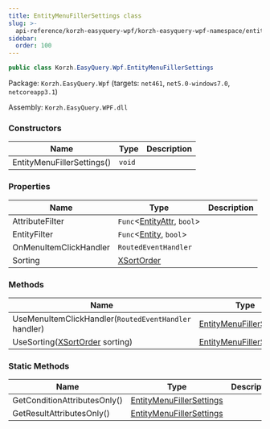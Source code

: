 ```yaml
---
title: EntityMenuFillerSettings class
slug: >-
  api-reference/korzh-easyquery-wpf/korzh-easyquery-wpf-namespace/entitymenufillersettings-class
sidebar:
  order: 100
---
```


```csharp
public class Korzh.EasyQuery.Wpf.EntityMenuFillerSettings

```
Package: `Korzh.EasyQuery.Wpf` (targets: `net461`, `net5.0-windows7.0`, `netcoreapp3.1`)

Assembly: `Korzh.EasyQuery.WPF.dll`

### Constructors

| Name | Type | Description | 
| --- | --- | --- | 
| EntityMenuFillerSettings() | `void` |  | 


### Properties

| Name | Type | Description | 
| --- | --- | --- | 
| AttributeFilter | `Func`&lt;[EntityAttr](///easyquery/docs/api-reference/korzh-easyquery/korzh-easyquery-namespace/entityattr-class), `bool`&gt; |  | 
| EntityFilter | `Func`&lt;[Entity](///easyquery/docs/api-reference/korzh-easyquery/korzh-easyquery-namespace/entity-class), `bool`&gt; |  | 
| OnMenuItemClickHandler | `RoutedEventHandler` |  | 
| Sorting | [XSortOrder](///easyquery/docs/api-reference/korzh-easyquery-wpf/korzh-easyquery-wpf-namespace/xsortorder-enum) |  | 


### Methods

| Name | Type | Description | 
| --- | --- | --- | 
| UseMenuItemClickHandler(`RoutedEventHandler` handler) | [EntityMenuFillerSettings](///easyquery/docs/api-reference/korzh-easyquery-wpf/korzh-easyquery-wpf-namespace/entitymenufillersettings-class) |  | 
| UseSorting([XSortOrder](///easyquery/docs/api-reference/korzh-easyquery-wpf/korzh-easyquery-wpf-namespace/xsortorder-enum) sorting) | [EntityMenuFillerSettings](///easyquery/docs/api-reference/korzh-easyquery-wpf/korzh-easyquery-wpf-namespace/entitymenufillersettings-class) |  | 


### Static Methods

| Name | Type | Description | 
| --- | --- | --- | 
| GetConditionAttributesOnly() | [EntityMenuFillerSettings](///easyquery/docs/api-reference/korzh-easyquery-wpf/korzh-easyquery-wpf-namespace/entitymenufillersettings-class) |  | 
| GetResultAttributesOnly() | [EntityMenuFillerSettings](///easyquery/docs/api-reference/korzh-easyquery-wpf/korzh-easyquery-wpf-namespace/entitymenufillersettings-class) |  |
